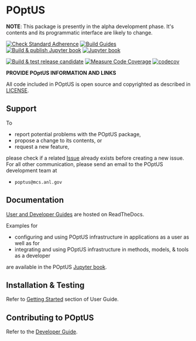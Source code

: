 # POptUS

__NOTE__: This package is presently in the alpha development phase.  It's contents and its programmatic interface are likely to change.

[![Check Standard Adherence](https://github.com/POptUS/POptUS/actions/workflows/check_standards.yml/badge.svg?branch=main)](https://github.com/POptUS/POptUS/actions/workflows/check_standards.yml)
[![Build Guides](https://github.com/POptUS/POptUS/actions/workflows/build_docs.yml/badge.svg?branch=main)](https://github.com/POptUS/POptUS/actions/workflows/build_docs.yml)
[![Build & publish Jupyter book](https://github.com/POptUS/POptUS/actions/workflows/publish_book.yml/badge.svg?branch=main)](https://github.com/POptUS/POptUS/actions/workflows/publish_book.yml)
[![Jupyter book](https://jupyterbook.org/badge.svg)](https://poptus.github.io/POptUS)

[![Build & test release candidate](https://github.com/POptUS/POptUS/actions/workflows/release.yml/badge.svg?branch=main)](https://github.com/POptUS/POptUS/actions/workflows/release.yml)
[![Measure Code Coverage](https://github.com/POptUS/POptUS/actions/workflows/measure_coverage.yml/badge.svg?branch=main)](https://github.com/POptUS/POptUS/actions/workflows/measure_coverage.yml)
[![codecov](https://codecov.io/github/poptus/poptus/graph/badge.svg?token=EP8KBI5O04)](https://codecov.io/github/poptus/poptus)

__PROVIDE POptUS INFORMATION AND LINKS__

All code included in POptUS is open source and copyrighted as described in
[LICENSE](/LICENSE).

## Support

To 

* report potential problems with the POptUS package,
* propose a change to its contents, or
* request a new feature,

please check if a related [Issue](https://github.com/POptUS/POptUS/issues)
already exists before creating a new issue.  For all other communication, please
send an email to the POptUS development team at

 * ``poptus@mcs.anl.gov``

## Documentation

[User and Developer Guides](https://POptUS.readthedocs.io) are hosted on ReadTheDocs.

Examples for

* configuring and using POptUS infrastructure in applications as a user as well as for
* integrating and using POptUS infrastructure in methods, models, & tools as a developer

are available in the POptUS [Jupyter book](https://poptus.github.io/POptUS).

## Installation & Testing

Refer to [Getting Started](https://poptus.readthedocs.io/en/latest/get_started.html) section of User Guide.

## Contributing to POptUS

Refer to the [Developer Guide](https://poptus.readthedocs.io/en/latest/contributing.html).
